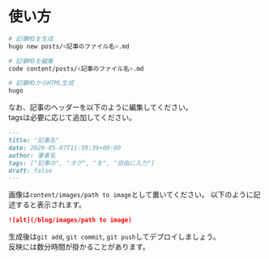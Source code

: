 # 使い方

```sh
# 記事MDを生成
hugo new posts/<記事のファイル名>.md

# 記事MDを編集
code content/posts/<記事のファイル名>.md

# 記事MDからHTML生成
hugo

```

なお、記事のヘッダーを以下のように編集してください。  
tagsは必要に応じて追加してください。


```md
---
title: "記事名"
date: 2020-05-07T11:39:39+09:00
author: 筆者名
tags: ["記事の", "タグ", "を", "自由に入力"]
draft: false
---

```

画像は`content/images/path to image`として置いてください。
以下のように記述すると表示されます。

```md
![alt](/blog/images/path to image)
```

生成後は`git add`, `git commit`, `git push`してデプロイしましょう。  
反映には数分時間が掛かることがあります。
